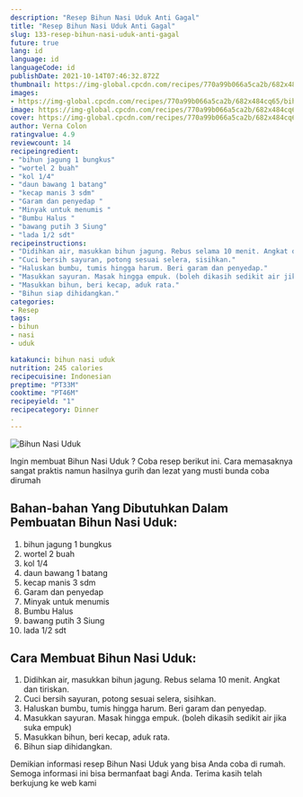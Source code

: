 ```yaml
---
description: "Resep Bihun Nasi Uduk Anti Gagal"
title: "Resep Bihun Nasi Uduk Anti Gagal"
slug: 133-resep-bihun-nasi-uduk-anti-gagal
future: true
lang: id
language: id
languageCode: id
publishDate: 2021-10-14T07:46:32.872Z 
thumbnail: https://img-global.cpcdn.com/recipes/770a99b066a5ca2b/682x484cq65/bihun-nasi-uduk-foto-resep-utama.png
images:
- https://img-global.cpcdn.com/recipes/770a99b066a5ca2b/682x484cq65/bihun-nasi-uduk-foto-resep-utama.png
image: https://img-global.cpcdn.com/recipes/770a99b066a5ca2b/682x484cq65/bihun-nasi-uduk-foto-resep-utama.png
cover: https://img-global.cpcdn.com/recipes/770a99b066a5ca2b/682x484cq65/bihun-nasi-uduk-foto-resep-utama.png
author: Verna Colon
ratingvalue: 4.9
reviewcount: 14
recipeingredient:
- "bihun jagung 1 bungkus"
- "wortel 2 buah"
- "kol 1/4"
- "daun bawang 1 batang"
- "kecap manis 3 sdm"
- "Garam dan penyedap "
- "Minyak untuk menumis "
- "Bumbu Halus "
- "bawang putih 3 Siung"
- "lada 1/2 sdt"
recipeinstructions:
- "Didihkan air, masukkan bihun jagung. Rebus selama 10 menit. Angkat dan tiriskan."
- "Cuci bersih sayuran, potong sesuai selera, sisihkan."
- "Haluskan bumbu, tumis hingga harum. Beri garam dan penyedap."
- "Masukkan sayuran. Masak hingga empuk. (boleh dikasih sedikit air jika suka empuk)"
- "Masukkan bihun, beri kecap, aduk rata."
- "Bihun siap dihidangkan."
categories:
- Resep
tags:
- bihun
- nasi
- uduk

katakunci: bihun nasi uduk 
nutrition: 245 calories
recipecuisine: Indonesian
preptime: "PT33M"
cooktime: "PT46M"
recipeyield: "1"
recipecategory: Dinner
. 
---
```



![Bihun Nasi Uduk](https://img-global.cpcdn.com/recipes/770a99b066a5ca2b/682x484cq65/bihun-nasi-uduk-foto-resep-utama.png)

Ingin membuat Bihun Nasi Uduk ? Coba resep berikut ini. Cara memasaknya sangat praktis namun hasilnya gurih dan lezat yang musti bunda coba dirumah

<!--inarticleads1-->

## Bahan-bahan Yang Dibutuhkan Dalam Pembuatan Bihun Nasi Uduk:

1. bihun jagung 1 bungkus
1. wortel 2 buah
1. kol 1/4
1. daun bawang 1 batang
1. kecap manis 3 sdm
1. Garam dan penyedap 
1. Minyak untuk menumis 
1. Bumbu Halus 
1. bawang putih 3 Siung
1. lada 1/2 sdt



<!--inarticleads2-->

## Cara Membuat Bihun Nasi Uduk:

1. Didihkan air, masukkan bihun jagung. Rebus selama 10 menit. Angkat dan tiriskan.
1. Cuci bersih sayuran, potong sesuai selera, sisihkan.
1. Haluskan bumbu, tumis hingga harum. Beri garam dan penyedap.
1. Masukkan sayuran. Masak hingga empuk. (boleh dikasih sedikit air jika suka empuk)
1. Masukkan bihun, beri kecap, aduk rata.
1. Bihun siap dihidangkan.




Demikian informasi  resep Bihun Nasi Uduk   yang bisa Anda coba di rumah. Semoga informasi ini bisa bermanfaat bagi Anda. Terima kasih telah berkujung ke web kami
